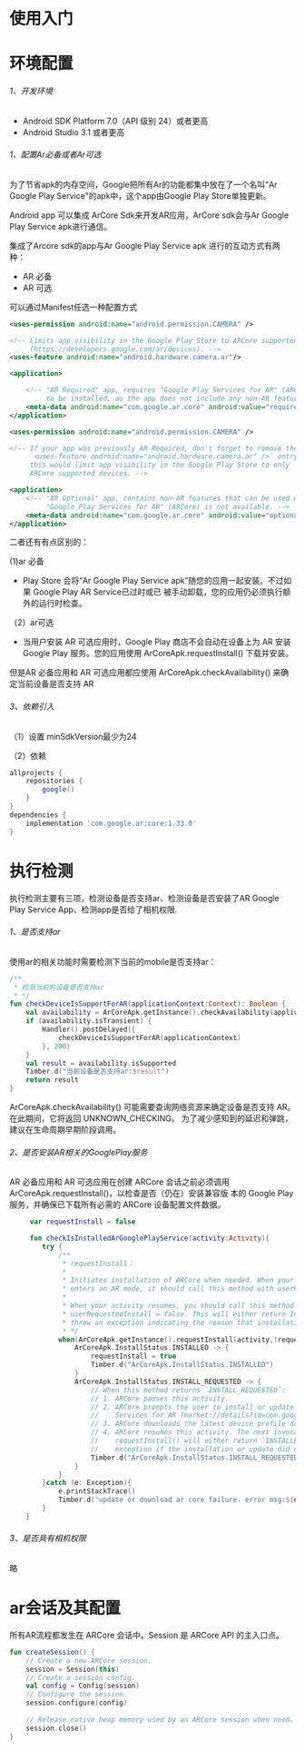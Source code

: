 # 使用入门

# 环境配置

###### 1、开发环境

- Android SDK Platform 7.0（API 级别 24）或者更高
- Android Studio 3.1 或者更高

###### 1、配置Ar必备或者Ar可选

为了节省apk的内存空间，Google把所有Ar的功能都集中放在了一个名叫"Ar Google Play Service"的apk中，这个app由Google
Play Store单独更新。

Android app 可以集成 ArCore Sdk来开发AR应用，ArCore sdk会与Ar Google Play Service apk进行通信。

集成了Arcore sdk的app与Ar Google Play Service apk 进行的互动方式有两种：

- AR 必备
- AR 可选

可以通过Manifest任选一种配置方式
```xml
<uses-permission android:name="android.permission.CAMERA" />

<!-- Limits app visibility in the Google Play Store to ARCore supported devices
     (https://developers.google.com/ar/devices). -->
<uses-feature android:name="android.hardware.camera.ar"/>

<application>

    <!-- "AR Required" app, requires "Google Play Services for AR" (ARCore)
         to be installed, as the app does not include any non-AR features. -->
    <meta-data android:name="com.google.ar.core" android:value="required" />
</application>

```

```xml
<uses-permission android:name="android.permission.CAMERA" />

<!-- If your app was previously AR Required, don't forget to remove the
     `<uses-feature android:name="android.hardware.camera.ar" />` entry, as
     this would limit app visibility in the Google Play Store to only
     ARCore supported devices. -->

<application>
    <!-- "AR Optional" app, contains non-AR features that can be used when
         "Google Play Services for AR" (ARCore) is not available. -->
    <meta-data android:name="com.google.ar.core" android:value="optional" />
</application>
```

二者还有有点区别的：

(1)ar 必备
- Play Store 会将“Ar Google Play Service apk”随您的应用一起安装。不过如果 Google Play AR Service已过时或已 
被手动卸载，您的应用仍必须执行额外的运行时检查。

（2）ar可选
- 当用户安装 AR 可选应用时，Google Play 商店不会自动在设备上为 AR 安装 Google Play 服务。您的应用使用
ArCoreApk.requestInstall() 下载并安装。

但是AR 必备应用和 AR 可选应用都应使用 ArCoreApk.checkAvailability() 来确定当前设备是否支持 AR

###### 3、依赖引入

（1）设置 minSdkVersion最少为24

（2）依赖

```groovy
allprojects {
    repositories {
        google()
    }
}
dependencies {
    implementation 'com.google.ar:core:1.33.0'
}
```

# 执行检测

执行检测主要有三项，检测设备是否支持ar、检测设备是否安装了AR Google Play Service App、检测app是否给了相机权限.
###### 1、是否支持ar

使用ar的相关功能时需要检测下当前的mobile是否支持ar：

```kotlin
/**
 * 检测当前的设备是否支持ar
 * */
fun checkDeviceIsSupportForAR(applicationContext:Context): Boolean {
    val availability = ArCoreApk.getInstance().checkAvailability(applicationContext)
    if (availability.isTransient) {
        Handler().postDelayed({
            checkDeviceIsSupportForAR(applicationContext)
        }, 200)
    }
    val result = availability.isSupported
    Timber.d("当前设备是否支持ar:$result")
    return result
}
```

ArCoreApk.checkAvailability() 可能需要查询网络资源来确定设备是否支持 AR。在此期间，它将返回 UNKNOWN_CHECKING。
为了减少感知到的延迟和弹跳，建议在生命周期早期阶段调用。

###### 2、是否安装AR相关的GooglePlay服务

AR 必备应用和 AR 可选应用在创建 ARCore 会话之前必须调用 ArCoreApk.requestInstall()，以检查是否（仍在）安装兼容版
本的 Google Play 服务，并确保已下载所有必需的 ARCore 设备配置文件数据。


```kotlin
     var requestInstall = false

     fun checkIsInstalledArGooglePlayService(activity:Activity){
        try {
            /**
             * requestInstall：
             * 
             * Initiates installation of ARCore when needed. When your apllication launches or 
             * enters an AR mode, it should call this method with userRequestedInstall = true.
             * 
             * When your activity resumes, you should call this method again, this time with 
             * userRequestedInstall = false. This will either return InstallStatus#INSTALLED or 
             * throw an exception indicating the reason that installation could not be completed.
             * */
            when(ArCoreApk.getInstance().requestInstall(activity,!requestInstall)){
                ArCoreApk.InstallStatus.INSTALLED -> {
                    requestInstall = true
                    Timber.d("ArCoreApk.InstallStatus.INSTALLED")
                }
                ArCoreApk.InstallStatus.INSTALL_REQUESTED -> {
                    // When this method returns `INSTALL_REQUESTED`:
                    // 1. ARCore pauses this activity.
                    // 2. ARCore prompts the user to install or update Google Play
                    //    Services for AR (market://details?id=com.google.ar.core).
                    // 3. ARCore downloads the latest device profile data.
                    // 4. ARCore resumes this activity. The next invocation of
                    //    requestInstall() will either return `INSTALLED` or throw an
                    //    exception if the installation or update did not succeed.
                    Timber.d("ArCoreApk.InstallStatus.INSTALL_REQUESTED")
                }
            }
        }catch (e: Exception){
            e.printStackTrace()
            Timber.d("update or download ar core failure. error msg:${e.message}")
        }
    }
```

###### 3、是否具有相机权限

略

# ar会话及其配置
所有AR流程都发生在 ARCore 会话中。Session 是 ARCore API 的主入口点。
```kotlin
fun createSession() {
    // Create a new ARCore session.
    session = Session(this)
    // Create a session config.
    val config = Config(session)
    // Configure the session.
    session.configure(config)
    
    // Release native heap memory used by an ARCore session when need。
    session.close()
}
```





    